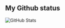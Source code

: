 <!-- ## Language usage -->
<!-- ![Top Languages](https://github-readme-stats.vercel.app/api/top-langs/?username=WavJaby&langs_count=10&count_private=true&layout=compact&theme=react&hide_border=true&bg_color=0D1117) -->

## My Github status
![GitHub Stats](https://github-readme-stats.vercel.app/api?username=WavJaby&show_icons=true&theme=react&hide_border=true&bg_color=0D1117)
